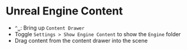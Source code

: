 # Unreal Engine Content

- `^␣`: Bring up `Content Drawer`
- Toggle `Settings > Show Engine Content` to show the `Engine` folder
- Drag content from the content drawer into the scene

